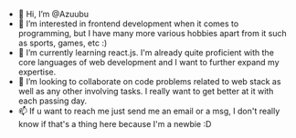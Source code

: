 - 👋 Hi, I’m @Azuubu
- 👀 I’m interested in frontend development when it comes to programming, but I have many more various hobbies apart from it such as sports, games, etc :) 
- 🌱 I’m currently learning react.js. I'm already quite proficient with the core languages of web development and I want to further expand my expertise.
- 💞️ I’m looking to collaborate on code problems related to web stack as well as any other involving tasks. I really want to get better at it with each passing day.
- 📫 If u want to reach me just send me an email or a msg, I don't really know if that's a thing here because I'm a newbie :D

<!---
Azuubu/Azuubu is a ✨ special ✨ repository because its `README.md` (this file) appears on your GitHub profile.
You can click the Preview link to take a look at your changes.
--->
